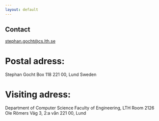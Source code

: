 ```yaml
---
layout: default
---
```


## Contact
stephan.gocht@cs.lth.se

# Postal adress:

Stephan Gocht
Box 118
221 00, Lund
Sweden

# Visiting adress:

Department of Computer Science
Faculty of Engineering, LTH
Room 2126
Ole Römers Väg 3, 2:a vån
221 00, Lund